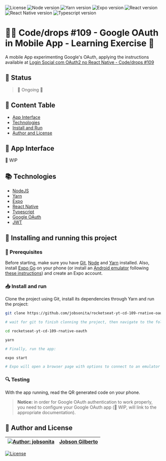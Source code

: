 ![License](https://img.shields.io/github/license/jobsonita/rocketseat-yt-cd-109-rnative-oauth?color=blue)
![Node version](https://img.shields.io/badge/node-v14.18.0-brightgreen)
![Yarn version](https://img.shields.io/badge/yarn-v1.22.15-brightgreen)
![Expo version](https://img.shields.io/badge/expo-~43.0.0-brightgreen)
![React version](https://img.shields.io/badge/react-17.0.1-blue)
![React Native version](https://img.shields.io/badge/react--native-0.64.2-blue)
![Typescript version](https://img.shields.io/badge/typescript-~4.3.5-lightgrey)

# :rocket::seat: Code/drops #109 - Google OAuth in Mobile App - Learning Exercise :iphone:

A mobile App experimenting Google's OAuth, applying the instructions available at [Login Social com OAuth2 no React Native - Code/drops #109](https://www.youtube.com/watch?v=pAt91MWwwvg)

## :hammer: Status

> :construction: Ongoing :wrench:

## :bookmark: Content Table
<!--ts-->
  * [App Interface](#newspaper-app-interface)
  * [Technologies](#books-technologies)
  * [Install and Run](#calling-installing-and-running-this-project)
  * [Author and License](#memo-author-and-license)
<!--te-->

## :newspaper: App Interface

:construction: WIP
<!--<p align="center"><img alt="Current interface of the app" title="Current interface of the app" src="./.github/current_interface.gif" width="250px"/></p>-->

## :books: Technologies

- [NodeJS](https://nodejs.org/en/)
- [Yarn](https://yarnpkg.com/)
- [Expo](https://expo.dev/)
- [React Native](https://reactnative.dev/)
- [Typescript](https://www.typescriptlang.org/)
- [Google OAuth](https://developers.google.com/identity/protocols/oauth2)
- [JWT](https://www.npmjs.com/package/jsonwebtoken)

## :calling: Installing and running this project

### :wrench: Prerequisites

Before starting, make sure you have [Git](https://git-scm.com/), [Node](https://nodejs.org/en/) and [Yarn](https://yarnpkg.com/) installed. Also, install [Expo Go](https://expo.dev/client) on your phone (or install an [Android emulator](https://developer.android.com/studio/) following [these instructions](https://react-native.rocketseat.dev/android/emulador/)) and create an Expo account.

### :inbox_tray: Install and run

Clone the project using Git, install its dependencies through Yarn and run the project:

```bash
git clone https://github.com/jobsonita/rocketseat-yt-cd-109-rnative-oauth.git

# wait for git to finish clonning the project, then navigate to the folder and install the dependencies:

cd rocketseat-yt-cd-109-rnative-oauth

yarn

# Finally, run the app:

expo start

# Expo will open a browser page with options to connect to an emulator or to your phone (through a QR code)
```

### :mag: Testing

With the app running, read the QR generated code on your phone.

> **Notice:** in order for Google OAuth authentication to work properly, you need to configure your Google OAuth app (:construction: WIP, will link to the appropriate documentation).<!--'s homepage URL and authorization callback URL to `https://auth.expo.io/@<username>/rocketseat-yt-cd-109-rnative-oauth`, where `<username>` is your username in Expo (you need to create an Expo account). (update the `GOOGLE_APP_ID` and `GOOGLE_APP_SECRET`) in case you're creating a new app on Google OAuth. -->

## :memo: Author and License

[![Author: jobsonita](https://avatars.githubusercontent.com/u/1463583?s=48&v=4)](https://github.com/jobsonita/jobsonita) | [Jobson Gilberto](https://github.com/jobsonita/jobsonita)
-|-

[![License](https://img.shields.io/github/license/jobsonita/rocketseat-yt-cd-109-rnative-oauth)](LICENSE)
